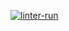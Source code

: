 [![linter-run](https://github.com/yuriy-kormin/hexlet-pytest/actions/workflows/linter-run.yml/badge.svg?branch=main)](https://github.com/yuriy-kormin/hexlet-pytest/actions/workflows/linter-run.yml)